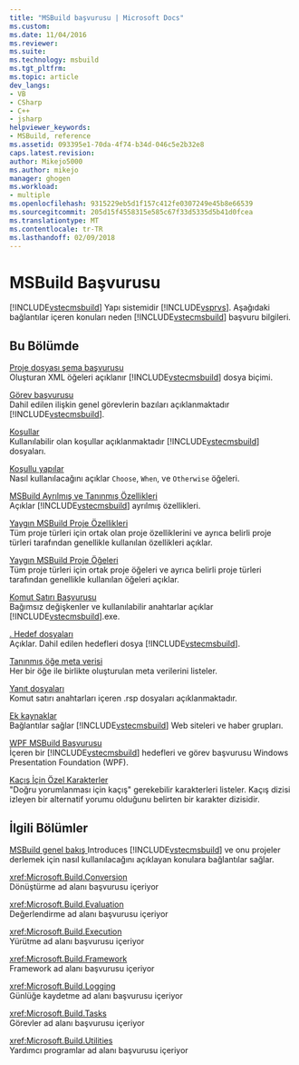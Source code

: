 ```yaml
---
title: "MSBuild başvurusu | Microsoft Docs"
ms.custom: 
ms.date: 11/04/2016
ms.reviewer: 
ms.suite: 
ms.technology: msbuild
ms.tgt_pltfrm: 
ms.topic: article
dev_langs:
- VB
- CSharp
- C++
- jsharp
helpviewer_keywords:
- MSBuild, reference
ms.assetid: 093395e1-70da-4f74-b34d-046c5e2b32e8
caps.latest.revision: 
author: Mikejo5000
ms.author: mikejo
manager: ghogen
ms.workload:
- multiple
ms.openlocfilehash: 9315229eb5d1f157c412fe0307249e45b8e66539
ms.sourcegitcommit: 205d15f4558315e585c67f33d5335d5b41d0fcea
ms.translationtype: MT
ms.contentlocale: tr-TR
ms.lasthandoff: 02/09/2018
---
```

# <a name="msbuild-reference"></a>MSBuild Başvurusu
[!INCLUDE[vstecmsbuild](../extensibility/internals/includes/vstecmsbuild_md.md)] Yapı sistemidir [!INCLUDE[vsprvs](../code-quality/includes/vsprvs_md.md)]. Aşağıdaki bağlantılar içeren konuları neden [!INCLUDE[vstecmsbuild](../extensibility/internals/includes/vstecmsbuild_md.md)] başvuru bilgileri.  
  
## <a name="in-this-section"></a>Bu Bölümde  
 [Proje dosyası şema başvurusu](../msbuild/msbuild-project-file-schema-reference.md)  
 Oluşturan XML öğeleri açıklanır [!INCLUDE[vstecmsbuild](../extensibility/internals/includes/vstecmsbuild_md.md)] dosya biçimi.  
  
 [Görev başvurusu](../msbuild/msbuild-task-reference.md)  
 Dahil edilen ilişkin genel görevlerin bazıları açıklanmaktadır [!INCLUDE[vstecmsbuild](../extensibility/internals/includes/vstecmsbuild_md.md)].  
  
 [Koşullar](../msbuild/msbuild-conditions.md)  
 Kullanılabilir olan koşullar açıklanmaktadır [!INCLUDE[vstecmsbuild](../extensibility/internals/includes/vstecmsbuild_md.md)] dosyaları.  
  
 [Koşullu yapılar](../msbuild/msbuild-conditional-constructs.md)  
 Nasıl kullanılacağını açıklar `Choose`, `When`, ve `Otherwise` öğeleri.  
  
 [MSBuild Ayrılmış ve Tanınmış Özellikleri](../msbuild/msbuild-reserved-and-well-known-properties.md)  
 Açıklar [!INCLUDE[vstecmsbuild](../extensibility/internals/includes/vstecmsbuild_md.md)] ayrılmış özellikleri.  
  
 [Yaygın MSBuild Proje Özellikleri](../msbuild/common-msbuild-project-properties.md)  
 Tüm proje türleri için ortak olan proje özelliklerini ve ayrıca belirli proje türleri tarafından genellikle kullanılan özellikleri açıklar.  
  
 [Yaygın MSBuild Proje Öğeleri](../msbuild/common-msbuild-project-items.md)  
 Tüm proje türleri için ortak proje öğeleri ve ayrıca belirli proje türleri tarafından genellikle kullanılan öğeleri açıklar.  
  
 [Komut Satırı Başvurusu](../msbuild/msbuild-command-line-reference.md)  
 Bağımsız değişkenler ve kullanılabilir anahtarlar açıklar [!INCLUDE[vstecmsbuild](../extensibility/internals/includes/vstecmsbuild_md.md)].exe.  
  
 [. Hedef dosyaları](../msbuild/msbuild-dot-targets-files.md)  
 Açıklar. Dahil edilen hedefleri dosya [!INCLUDE[vstecmsbuild](../extensibility/internals/includes/vstecmsbuild_md.md)].  
  
 [Tanınmış öğe meta verisi](../msbuild/msbuild-well-known-item-metadata.md)  
 Her bir öğe ile birlikte oluşturulan meta verilerini listeler.  
  
 [Yanıt dosyaları](../msbuild/msbuild-response-files.md)  
 Komut satırı anahtarları içeren .rsp dosyaları açıklanmaktadır.  
  
 [Ek kaynaklar](../msbuild/additional-resources-for-msbuild.md)  
 Bağlantılar sağlar [!INCLUDE[vstecmsbuild](../extensibility/internals/includes/vstecmsbuild_md.md)] Web siteleri ve haber grupları.  
  
 [WPF MSBuild Başvurusu](../msbuild/wpf-msbuild-reference.md)  
 İçeren bir [!INCLUDE[vstecmsbuild](../extensibility/internals/includes/vstecmsbuild_md.md)] hedefleri ve görev başvurusu Windows Presentation Foundation (WPF).  
  
 [Kaçış İçin Özel Karakterler](../msbuild/special-characters-to-escape.md)  
 "Doğru yorumlanması için kaçış" gerekebilir karakterleri listeler. Kaçış dizisi izleyen bir alternatif yorumu olduğunu belirten bir karakter dizisidir.  
  
## <a name="related-sections"></a>İlgili Bölümler  
 [MSBuild genel bakış ](../msbuild/msbuild.md) Introduces [!INCLUDE[vstecmsbuild](../extensibility/internals/includes/vstecmsbuild_md.md)] ve onu projeler derlemek için nasıl kullanılacağını açıklayan konulara bağlantılar sağlar.  
  
 <xref:Microsoft.Build.Conversion>  
 Dönüştürme ad alanı başvurusu içeriyor  
  
 <xref:Microsoft.Build.Evaluation>  
 Değerlendirme ad alanı başvurusu içeriyor  
  
 <xref:Microsoft.Build.Execution>  
 Yürütme ad alanı başvurusu içeriyor  
  
 <xref:Microsoft.Build.Framework>  
 Framework ad alanı başvurusu içeriyor  
  
 <xref:Microsoft.Build.Logging>  
 Günlüğe kaydetme ad alanı başvurusu içeriyor  
  
 <xref:Microsoft.Build.Tasks>  
 Görevler ad alanı başvurusu içeriyor  
  
 <xref:Microsoft.Build.Utilities>  
 Yardımcı programlar ad alanı başvurusu içeriyor